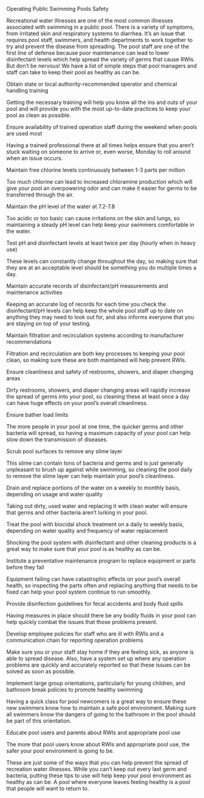 Operating Public Swimming Pools
Safety

Recreational water illnesses are one of the most common illnesses associated with swimming in a public pool. There is a variety of symptoms, from irritated skin and respiratory systems to diarrhea. It’s an issue that requires pool staff, swimmers, and health departments to work together to try and prevent the disease from spreading. The pool staff are one of the first line of defense because poor maintenance can lead to lower disinfectant levels which help spread the variety of germs that cause RWIs. But don’t be nervous! We have a list of simple steps that pool managers and staff can take to keep their pool as healthy as can be.

Obtain state or local authority-recommended operator and chemical handling training

Getting the necessary training will help you know all the ins and outs of your pool and will provide you with the most up-to-date practices to keep your pool as clean as possible.

Ensure availability of trained operation staff during the weekend when pools are used most

Having a trained professional there at all times helps ensure that you aren’t stuck waiting on someone to arrive or, even worse, Monday to roll around when an issue occurs.

Maintain free chlorine levels continuously between 1-3 parts per million

Too much chlorine can lead to increased chloramine production which will give your pool an overpowering odor and can make it easier for germs to be transferred through the air.

Maintain the pH level of the water at 7.2-7.8

Too acidic or too basic can cause irritations on the skin and lungs, so maintaining a steady pH level can help keep your swimmers comfortable in the water.

Test pH and disinfectant levels at least twice per day (hourly when in heavy use)

These levels can constantly change throughout the day, so making sure that they are at an acceptable level should be something you do multiple times a day.

Maintain accurate records of disinfectant/pH measurements and maintenance activities

Keeping an accurate log of records for each time you check the disinfectant/pH levels can help keep the whole pool staff up to date on anything they may need to look out for, and also informs everyone that you are staying on top of your testing.

Maintain filtration and recirculation systems according to manufacturer recommendations

Filtration and recirculation are both key processes to keeping your pool clean, so making sure these are both maintained will help prevent RWIs.

Ensure cleanliness and safety of restrooms, showers, and diaper changing areas

Dirty restrooms, showers, and diaper changing areas will rapidly increase the spread of germs into your pool, so cleaning these at least once a day can have huge effects on your pool’s overall cleanliness.

Ensure bather load limits

The more people in your pool at one time, the quicker germs and other bacteria will spread, so having a maximum capacity of your pool can help slow down the transmission of diseases.

Scrub pool surfaces to remove any slime layer

This slime can contain tons of bacteria and germs and is just generally unpleasant to brush up against while swimming, so cleaning the pool daily to remove the slime layer can help maintain your pool’s cleanliness.

Drain and replace portions of the water on a weekly to monthly basis, depending on usage and water quality

Taking out dirty, used water and replacing it with clean water will ensure that germs and other bacteria aren’t lurking in your pool.

Treat the pool with biocidal shock treatment on a daily to weekly basis, depending on water quality and frequency of water replacement

Shocking the pool system with disinfectant and other cleaning products is a great way to make sure that your pool is as healthy as can be.

Institute a preventative maintenance program to replace equipment or parts before they fail

Equipment failing can have catastrophic effects on your pool’s overall health, so inspecting the parts often and replacing anything that needs to be fixed can help your pool system continue to run smoothly.

Provide disinfection guidelines for fecal accidents and body fluid spills

Having measures in place should there be any bodily fluids in your pool can help quickly combat the issues that those problems present.

Develop employee policies for staff who are ill with RWIs and a communication chain for reporting operation problems

Make sure you or your staff stay home if they are feeling sick, as anyone is able to spread disease. Also, have a system set up where any operation problems are quickly and accurately reported so that these issues can be solved as soon as possible.

Implement large group orientations, particularly for young children, and bathroom break policies to promote healthy swimming

Having a quick class for pool newcomers is a great way to ensure these new swimmers know how to maintain a safe pool environment. Making sure all swimmers know the dangers of going to the bathroom in the pool should be part of this orientation.

Educate pool users and parents about RWIs and appropriate pool use

The more that pool users know about RWIs and appropriate pool use, the safer your pool environment is going to be.

These are just some of the ways that you can help prevent the spread of recreation water illnesses. While you can’t keep out every last germ and bacteria, putting these tips to use will help keep your pool environment as healthy as can be. A pool where everyone leaves feeling healthy is a pool that people will want to return to.

